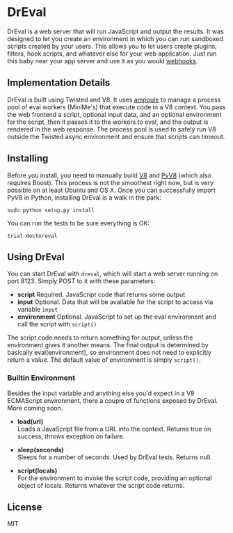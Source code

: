 DrEval
======

DrEval is a web server that will run JavaScript and output the results. It was designed to let you create an environment in which you can run sandboxed scripts created by your users. This allows you to let users create plugins, filters, hook scripts, and whatever else for your web application. Just run this baby near your app server and use it as you would [webhooks](http://webhooks.org).

Implementation Details
----------------------
DrEval is built using Twisted and V8. It uses [ampoule](https://launchpad.net/ampoule) to manage a process pool of eval workers (MiniMe's) that execute code in a V8 context. You pass the web frontend a script, optional input data, and an optional environment for the script, then it passes it to the workers to eval, and the output is rendered in the web response. The process pool is used to safely run V8 outside the Twisted async environment and ensure that scripts can timeout.

Installing
----------
Before you install, you need to manually build [V8](http://code.google.com/apis/v8/build.html) and [PyV8](http://code.google.com/p/pyv8/wiki/HowToBuild) (which also requires Boost). This process is not the smoothest right now, but is very possible on at least Ubuntu and OS X. Once you can successfully import PyV8 in Python, installing DrEval is a walk in the park:

`sudo python setup.py install`

You can run the tests to be sure everything is OK:

`trial doctoreval`

Using DrEval
------------
You can start DrEval with `dreval`, which will start a web server running on port 8123. Simply POST to it with these parameters:

- **script** Required. JavaScript code that returns some output
- **input** Optional. Data that will be available for the script to access via variable `input`
- **environment** Optional. JavaScript to set up the eval environment and call the script with `script()`

The script code needs to return something for output, unless the environment gives it another means. The final output is determined by basically eval(environment), so environment does not need to explicitly return a value. The default value of environment is simply `script()`. 

### Builtin Environment
Besides the input variable and anything else you'd expect in a V8 ECMAScript environment, there a couple of functions exposed by DrEval. More coming soon.

- **load(url)**   
  Loads a JavaScript file from a URL into the context. Returns true on success, throws exception on failure.

- **sleep(seconds)**   
  Sleeps for a number of seconds. Used by DrEval tests. Returns null.

- **script(locals)**   
  For the environment to invoke the script code, providing an optional object of locals. Returns whatever the script code returns.

License
-------
MIT